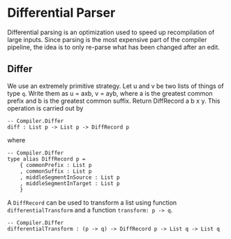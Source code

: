 # Differential Parser

Differential parsing is an optimization used to speed up
recompilation of large inputs.  Since parsing is the most
expensive part of the compiler pipeline, the idea is
to only re-parse what has been changed after an edit.

## Differ

We use an extremely primitive strategy.
Let u and v be two lists of things of type `q`. Write them as
u = axb, v = ayb, where a is the greatest common prefix
and b is the greatest common suffix. 
Return DiffRecord a b x y.  This operation is carried
out by 

```text
-- Compiler.Differ
diff : List p -> List p -> DiffRecord p
```

where

```text
-- Compiler.Differ
type alias DiffRecord p =
    { commonPrefix : List p
    , commonSuffix : List p
    , middleSegmentInSource : List p
    , middleSegmentInTarget : List p
    }
```

A `DiffRecord` can be used to transform a list 
using function `differentialTransform` and 
a function `transform: p -> q`.

```text
-- Compiler.Differ
differentialTransform : (p -> q) -> DiffRecord p -> List q -> List q
```